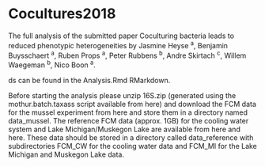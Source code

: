 # Cocultures2018

The full analysis of the submitted paper Coculturing bacteria leads to reduced phenotypic heterogeneities by Jasmine Heyse <sup>a</sup>, Benjamin Buysschaert <sup>a</sup>, Ruben Props <sup>a</sup>, Peter Rubbens <sup>b</sup>, Andre Skirtach <sup>c</sup>, Willem Waegeman <sup>b</sup>, Nico Boon <sup>a</sup>.

ds
can be found in the Analysis.Rmd RMarkdown.

Before starting the analysis please unzip 16S.zip (generated using the mothur.batch.taxass script available from here) and download the FCM data for the mussel experiment from here and store them in a directory named data_mussel. The reference FCM data (approx. 1GB) for the cooling water system and Lake Michigan/Muskegon Lake are available from here and here. These data should be stored in a directory called data_reference with subdirectories FCM_CW for the cooling water data and FCM_MI for the Lake Michigan and Muskegon Lake data.


